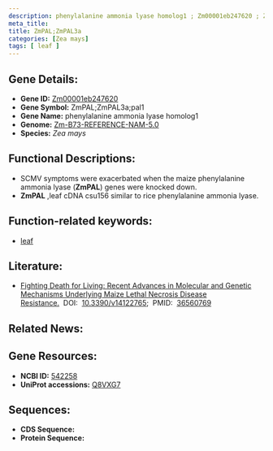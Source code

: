 ```yaml
---
description: phenylalanine ammonia lyase homolog1 ; Zm00001eb247620 ; Zea mays
meta_title:
title: ZmPAL;ZmPAL3a
categories: [Zea mays]
tags: [ leaf ]
---
```


## Gene Details:
- **Gene ID:**	[Zm00001eb247620](https://www.maizegdb.org/gene_center/gene/Zm00001eb247620)
- **Gene Symbol:** ZmPAL;ZmPAL3a;pal1
- **Gene Name:** phenylalanine ammonia lyase homolog1
- **Genome:** [Zm-B73-REFERENCE-NAM-5.0](https://www.maizegdb.org/genome/assembly/Zm-B73-REFERENCE-NAM-5.0)
- **Species:** *Zea mays*

## Functional Descriptions:
   - SCMV symptoms were exacerbated when the maize phenylalanine ammonia lyase (**ZmPAL**) genes were knocked down.
   - **ZmPAL** ,leaf cDNA csu156 similar to rice phenylalanine ammonia lyase.

## Function-related keywords:
- [leaf](/tags/leaf/)

## Literature:
   - [Fighting Death for Living: Recent Advances in Molecular and Genetic Mechanisms Underlying Maize Lethal Necrosis Disease Resistance.]( https://www.ncbi.nlm.nih.gov/pmc/articles/PMC9784999/)&nbsp;&nbsp;DOI:&nbsp;&nbsp;[10.3390/v14122765](https://www.ncbi.nlm.nih.gov/pmc/articles/PMC9784999/);&nbsp;&nbsp;PMID:&nbsp;&nbsp;[36560769](https://pubmed.ncbi.nlm.nih.gov/36560769/)

## Related News:

## Gene Resources:
- **NCBI ID:**  [542258](https://www.ncbi.nlm.nih.gov/gene/?term=542258)
- **UniProt accessions:** [Q8VXG7](https://www.uniprot.org/uniprotkb/Q8VXG7/entry)



## Sequences:
- **CDS Sequence:**
- **Protein Sequence:**
